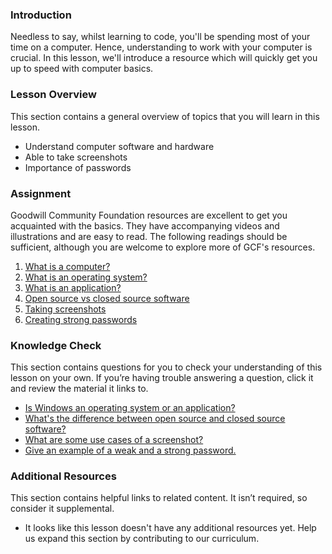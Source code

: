 ### Introduction

Needless to say, whilst learning to code, you'll be spending most of your time on a computer. Hence, understanding to work with your computer is crucial. In this lesson, we'll introduce a resource which will quickly get you up to speed with computer basics. 

### Lesson Overview

This section contains a general overview of topics that you will learn in this lesson.

* Understand computer software and hardware
* Able to take screenshots
* Importance of passwords

### Assignment

<div class="lesson-content__panel" markdown="1">

Goodwill Community Foundation resources are excellent to get you acquainted with the basics. They have accompanying videos and illustrations and are easy to read. The following readings should be sufficient, although you are welcome to explore more of GCF's resources.

1. [What is a computer?](https://edu.gcfglobal.org/en/computerbasics/what-is-a-computer/1/)
2. [What is an operating system?](https://edu.gcfglobal.org/en/computerbasics/understanding-operating-systems/1/)
3. [What is an application?](https://edu.gcfglobal.org/en/computerbasics/understanding-applications/1/)
4. [Open source vs closed source software](https://edu.gcfglobal.org/en/basic-computer-skills/open-source-vs-closed-source-software/1/)
5. [Taking screenshots](https://edu.gcfglobal.org/en/techsavvy/taking-screenshots/1/)
6. [Creating strong passwords](https://edu.gcfglobal.org/en/techsavvy/password-tips/1/)

</div>


### Knowledge Check

This section contains questions for you to check your understanding of this lesson on your own. If you’re having trouble answering a question, click it and review the material it links to.

* <a class="knowledge-check-link" href="https://edu.gcfglobal.org/en/computerbasics/understanding-operating-systems/1/">Is Windows an operating system or an application?</a>
* <a class="knowledge-check-link" href="https://edu.gcfglobal.org/en/basic-computer-skills/open-source-vs-closed-source-software/1/">What's the difference between open source and closed source software?</a>
* <a class="knowledge-check-link" href="https://edu.gcfglobal.org/en/techsavvy/taking-screenshots/1/">What are some use cases of a screenshot?</a>
* <a class="knowledge-check-link" href="https://edu.gcfglobal.org/en/techsavvy/password-tips/1/">Give an example of a weak and a strong password.</a>

### Additional Resources

This section contains helpful links to related content. It isn’t required, so consider it supplemental.

* It looks like this lesson doesn't have any additional resources yet. Help us expand this section by contributing to our curriculum.
